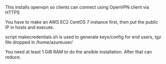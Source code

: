 This installs openvpn so clients can connect using OpenVPN client via HTTPS

You have to make an AWS EC2 CentOS 7 instance first, then put the public IP in hosts and execute.

script makecredentials.sh is used to generate keys/config for end users, tgz file dropped in /home/azureuser/

You need at least 1 GiB RAM to do the ansible installation. After that can reduce.